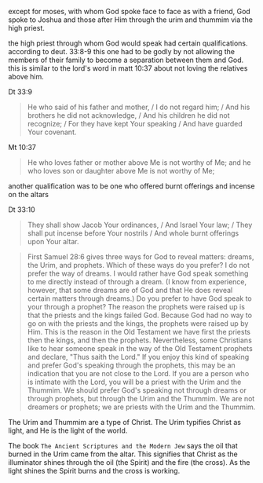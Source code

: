 except for moses, with whom God spoke
face to face as with a friend, God
spoke to Joshua and those after Him
through the urim and thummim via the
high priest.

the high priest through whom God would
speak had certain qualifications. according
to deut. 33:8-9 this one had to be godly
by not allowing the members of their
family to become a separation between
them and God. this is similar to the
lord's word in matt 10:37 about not loving
the relatives above him.

Dt 33:9
> He who said of his father and mother, / I do not regard him; / And his brothers he did not acknowledge, / And his children he did not recognize; / For they have kept Your speaking / And have guarded Your covenant.

Mt 10:37
> He who loves father or mother above Me is not worthy of Me; and he who loves son or daughter above Me is not worthy of Me;

another qualification was to be one who offered burnt offerings and incense on the altars

Dt 33:10
> They shall show Jacob Your ordinances, / And Israel Your law; / They shall put incense before Your nostrils / And whole burnt offerings upon Your altar.

> First Samuel 28:6 gives three ways for God to reveal matters: dreams, the Urim, and prophets. Which of these ways do you prefer? I do not prefer the way of dreams. I would rather have God speak something to me directly instead of through a dream. (I know from experience, however, that some dreams are of God and that He does reveal certain matters through dreams.) Do you prefer to have God speak to your through a prophet? The reason the prophets were raised up is that the priests and the kings failed God. Because God had no way to go on with the priests and the kings, the prophets were raised up by Him. This is the reason in the Old Testament we have first the priests then the kings, and then the prophets. Nevertheless, some Christians like to hear someone speak in the way of the Old Testament prophets and declare, "Thus saith the Lord." If you enjoy this kind of speaking and prefer God's speaking through the prophets, this may be an indication that you are not close to the Lord. If you are a person who is intimate with the Lord, you will be a priest with the Urim and the Thummim. We should prefer God's speaking not through dreams or through prophets, but through the Urim and the Thummim. We are not dreamers or prophets; we are priests with the Urim and the Thummim.

The Urim and Thummim are a type of Christ. The Urim typifies Christ as light, and He is the light of the world.

The book `The Ancient Scriptures and the Modern Jew` says the oil that burned in the Urim came from the altar. This signifies that Christ as the illuminator shines through the oil (the Spirit) and the fire (the cross). As the light shines the Spirit burns and the cross is working.
